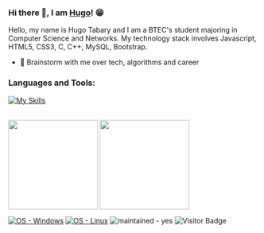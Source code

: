### Hi there 👋, I am [Hugo](https://HugoTby.github.io/)! 😁

Hello, my name is Hugo Tabary and I am a BTEC's student majoring in Computer Science and Networks. My technology stack involves Javascript, HTML5, CSS3, C, C++, MySQL, Bootstrap.

- 💬 Brainstorm with me over tech, algorithms and career

### Languages and Tools:

[![My Skills](https://skillicons.dev/icons?i=html,css,php,js,c,cpp,c#,java,git,github,wordpress,python)](https://skillicons.dev)
<br />
<br />


<p align="left">
<img height="180em" src="https://github-readme-stats.vercel.app/api?username=HugoTby&theme=dark&show_icons=trueinclude_all_commits=true&custom_title=GitHub%20Stats" align = "center"/>
<img height="180em" src="https://github-readme-stats.vercel.app/api/top-langs/?username=HugoTby&theme=dark&hide=TeX&layout=compact&langs_count=8" align = "center"/>
</p>



[![OS - Windows](https://img.shields.io/badge/OS-Windows-orange?logo=windows&logoColor=white)](https://www.microsoft.com/ "Go to Microsoft homepage")
[![OS - Linux](https://img.shields.io/badge/OS-Linux-orange?logo=linux&logoColor=white)](https://www.linux.org/ "Go to Linux homepage")
![maintained - yes](https://img.shields.io/badge/Betagames-CEO-green)
![Visitor Badge](https://visitor-badge.laobi.icu/badge?page_id=HugoTby.HugoTby)
